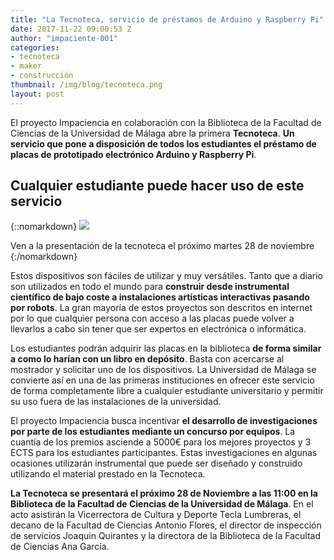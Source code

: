 ```yaml
---
title: "La Tecnoteca, servicio de préstamos de Arduino y Raspberry Pi"
date: 2017-11-22 09:00:53 Z
author: "impaciente-001"
categories:
- tecnoteca
- maker
- construcción
thumbnail: /img/blog/tecnoteca.png
layout: post
---
```


El proyecto Impaciencia en colaboración con la Biblioteca de la Facultad de Ciencias de la Universidad de Málaga abre la primera **Tecnoteca**. **Un servicio que pone a disposición de todos los estudiantes el préstamo de placas de prototipado electrónico Arduino y Raspberry Pi**.

## Cualquier estudiante puede hacer uso de este servicio

{::nomarkdown}
<img src="{{ site.baseurl }}/img/blog/tecnoteca-banner.jpg">
<div class="piefoto"> Ven a la presentación de la tecnoteca el próximo martes 28 de noviembre </div>
{:/nomarkdown}

Estos dispositivos son fáciles de utilizar y muy versátiles. Tanto que a diario son utilizados en todo el mundo para **construir desde instrumental científico de bajo coste a instalaciones artísticas interactivas pasando por robots**. La gran mayoría de estos proyectos son descritos en internet por lo que cualquier persona con acceso a las placas puede volver a llevarlos a cabo sin tener que ser expertos en electrónica o informática.

Los estudiantes podrán adquirir las placas en la biblioteca **de forma similar a como lo harían con un libro en depósito**. Basta con acercarse al mostrador y solicitar uno de los dispositivos. La Universidad de Málaga se convierte así en una de las primeras instituciones en ofrecer este servicio de forma completamente libre a cualquier estudiante universitario y permitir su uso fuera de las instalaciones de la universidad.

El proyecto Impaciencia busca incentivar **el desarrollo de investigaciones por parte de los estudiantes mediante un concurso por equipos**. La cuantía de los premios asciende a 5000€ para los mejores proyectos y 3 ECTS para los estudiantes participantes. Estas investigaciones en algunas ocasiones utilizarán instrumental que puede ser diseñado y construido utilizando el material prestado en la Tecnoteca.

**La Tecnoteca se presentará el próximo 28 de Noviembre a las 11:00 en la Biblioteca de la Facultad de Ciencias de la Universidad de Málaga**. En el acto asistirán la Vicerrectora de Cultura y Deporte Tecla Lumbreras, el decano de la Facultad de Ciencias Antonio Flores, el director de inspección de servicios Joaquin Quirantes y la directora de la Biblioteca de la Facultad de Ciencias Ana García.
